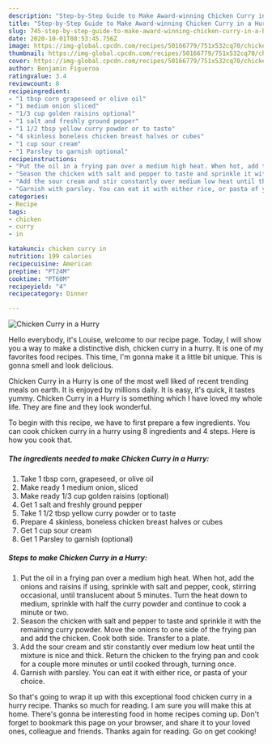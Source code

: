 ```yaml
---
description: "Step-by-Step Guide to Make Award-winning Chicken Curry in a Hurry"
title: "Step-by-Step Guide to Make Award-winning Chicken Curry in a Hurry"
slug: 745-step-by-step-guide-to-make-award-winning-chicken-curry-in-a-hurry
date: 2020-10-01T08:53:45.756Z
image: https://img-global.cpcdn.com/recipes/50166779/751x532cq70/chicken-curry-in-a-hurry-recipe-main-photo.jpg
thumbnail: https://img-global.cpcdn.com/recipes/50166779/751x532cq70/chicken-curry-in-a-hurry-recipe-main-photo.jpg
cover: https://img-global.cpcdn.com/recipes/50166779/751x532cq70/chicken-curry-in-a-hurry-recipe-main-photo.jpg
author: Benjamin Figueroa
ratingvalue: 3.4
reviewcount: 8
recipeingredient:
- "1 tbsp corn grapeseed or olive oil"
- "1 medium onion sliced"
- "1/3 cup golden raisins optional"
- "1 salt and freshly ground pepper"
- "1 1/2 tbsp yellow curry powder or to taste"
- "4 skinless boneless chicken breast halves or cubes"
- "1 cup sour cream"
- "1 Parsley to garnish optional"
recipeinstructions:
- "Put the oil in a frying pan over a medium high heat. When hot, add the onions and raisins if using, sprinkle with salt and pepper, cook, stirring occasional, until translucent about 5 minutes. Turn the heat down to medium, sprinkle with half the curry powder and continue to cook a minute or   two."
- "Season the chicken with salt and pepper to taste and sprinkle it with the remaining curry powder. Move the onions to one side of the frying pan and add the chicken. Cook both side.  Transfer to a plate."
- "Add the sour cream and stir constantly over medium low heat until the mixture is nice and thick. Return the chicken to the frying pan and cook for a couple more minutes or until cooked through, turning once."
- "Garnish with parsley. You can eat it with either rice, or pasta of your choice."
categories:
- Recipe
tags:
- chicken
- curry
- in

katakunci: chicken curry in 
nutrition: 199 calories
recipecuisine: American
preptime: "PT24M"
cooktime: "PT60M"
recipeyield: "4"
recipecategory: Dinner

---
```



![Chicken Curry in a Hurry](https://img-global.cpcdn.com/recipes/50166779/751x532cq70/chicken-curry-in-a-hurry-recipe-main-photo.jpg)

Hello everybody, it's Louise, welcome to our recipe page. Today, I will show you a way to make a distinctive dish, chicken curry in a hurry. It is one of my favorites food recipes. This time, I'm gonna make it a little bit unique. This is gonna smell and look delicious.



Chicken Curry in a Hurry is one of the most well liked of recent trending meals on earth. It is enjoyed by millions daily. It is easy, it's quick, it tastes yummy. Chicken Curry in a Hurry is something which I have loved my whole life. They are fine and they look wonderful.


To begin with this recipe, we have to first prepare a few ingredients. You can cook chicken curry in a hurry using 8 ingredients and 4 steps. Here is how you cook that.

<!--inarticleads1-->

##### The ingredients needed to make Chicken Curry in a Hurry:

1. Take 1 tbsp corn, grapeseed, or olive oil
1. Make ready 1 medium onion, sliced
1. Make ready 1/3 cup golden raisins (optional)
1. Get 1 salt and freshly ground pepper
1. Take 1 1/2 tbsp yellow curry powder or to taste
1. Prepare 4 skinless, boneless chicken breast halves or cubes
1. Get 1 cup sour cream
1. Get 1 Parsley to garnish (optional)




<!--inarticleads2-->

##### Steps to make Chicken Curry in a Hurry:

1. Put the oil in a frying pan over a medium high heat. When hot, add the onions and raisins if using, sprinkle with salt and pepper, cook, stirring occasional, until translucent about 5 minutes. Turn the heat down to medium, sprinkle with half the curry powder and continue to cook a minute or   two.
1. Season the chicken with salt and pepper to taste and sprinkle it with the remaining curry powder. Move the onions to one side of the frying pan and add the chicken. Cook both side.  Transfer to a plate.
1. Add the sour cream and stir constantly over medium low heat until the mixture is nice and thick. Return the chicken to the frying pan and cook for a couple more minutes or until cooked through, turning once.
1. Garnish with parsley. You can eat it with either rice, or pasta of your choice.




So that's going to wrap it up with this exceptional food chicken curry in a hurry recipe. Thanks so much for reading. I am sure you will make this at home. There's gonna be interesting food in home recipes coming up. Don't forget to bookmark this page on your browser, and share it to your loved ones, colleague and friends. Thanks again for reading. Go on get cooking!
